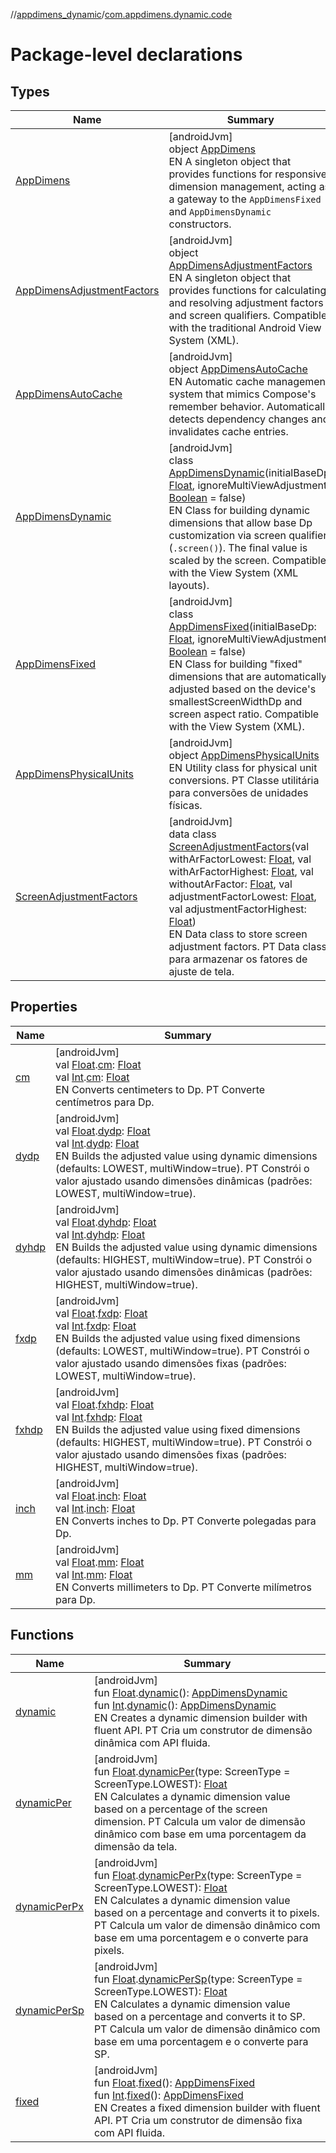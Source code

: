 //[appdimens_dynamic](../../README.md)/[com.appdimens.dynamic.code](README.md)

# Package-level declarations

## Types

| Name | Summary |
|---|---|
| [AppDimens](-app-dimens/README.md) | [androidJvm]<br>object [AppDimens](-app-dimens/README.md)<br>EN A singleton object that provides functions for responsive dimension management, acting as a gateway to the `AppDimensFixed` and `AppDimensDynamic` constructors. |
| [AppDimensAdjustmentFactors](-app-dimens-adjustment-factors/README.md) | [androidJvm]<br>object [AppDimensAdjustmentFactors](-app-dimens-adjustment-factors/README.md)<br>EN A singleton object that provides functions for calculating and resolving adjustment factors and screen qualifiers. Compatible with the traditional Android View System (XML). |
| [AppDimensAutoCache](-app-dimens-auto-cache/README.md) | [androidJvm]<br>object [AppDimensAutoCache](-app-dimens-auto-cache/README.md)<br>EN Automatic cache management system that mimics Compose's remember behavior. Automatically detects dependency changes and invalidates cache entries. |
| [AppDimensDynamic](-app-dimens-dynamic/README.md) | [androidJvm]<br>class [AppDimensDynamic](-app-dimens-dynamic/README.md)(initialBaseDp: [Float](https://kotlinlang.org/api/core/kotlin-stdlib/kotlin/-float/index.html), ignoreMultiViewAdjustment: [Boolean](https://kotlinlang.org/api/core/kotlin-stdlib/kotlin/-boolean/index.html) = false)<br>EN Class for building dynamic dimensions that allow base Dp customization via screen qualifiers (`.screen()`). The final value is scaled by the screen. Compatible with the View System (XML layouts). |
| [AppDimensFixed](-app-dimens-fixed/README.md) | [androidJvm]<br>class [AppDimensFixed](-app-dimens-fixed/README.md)(initialBaseDp: [Float](https://kotlinlang.org/api/core/kotlin-stdlib/kotlin/-float/index.html), ignoreMultiViewAdjustment: [Boolean](https://kotlinlang.org/api/core/kotlin-stdlib/kotlin/-boolean/index.html) = false)<br>EN Class for building &quot;fixed&quot; dimensions that are automatically adjusted based on the device's smallestScreenWidthDp and screen aspect ratio. Compatible with the View System (XML). |
| [AppDimensPhysicalUnits](-app-dimens-physical-units/README.md) | [androidJvm]<br>object [AppDimensPhysicalUnits](-app-dimens-physical-units/README.md)<br>EN Utility class for physical unit conversions. PT Classe utilitária para conversões de unidades físicas. |
| [ScreenAdjustmentFactors](-screen-adjustment-factors/README.md) | [androidJvm]<br>data class [ScreenAdjustmentFactors](-screen-adjustment-factors/README.md)(val withArFactorLowest: [Float](https://kotlinlang.org/api/core/kotlin-stdlib/kotlin/-float/index.html), val withArFactorHighest: [Float](https://kotlinlang.org/api/core/kotlin-stdlib/kotlin/-float/index.html), val withoutArFactor: [Float](https://kotlinlang.org/api/core/kotlin-stdlib/kotlin/-float/index.html), val adjustmentFactorLowest: [Float](https://kotlinlang.org/api/core/kotlin-stdlib/kotlin/-float/index.html), val adjustmentFactorHighest: [Float](https://kotlinlang.org/api/core/kotlin-stdlib/kotlin/-float/index.html))<br>EN Data class to store screen adjustment factors. PT Data class para armazenar os fatores de ajuste de tela. |

## Properties

| Name | Summary |
|---|---|
| [cm](cm.md) | [androidJvm]<br>val [Float](https://kotlinlang.org/api/core/kotlin-stdlib/kotlin/-float/index.html).[cm](cm.md): [Float](https://kotlinlang.org/api/core/kotlin-stdlib/kotlin/-float/index.html)<br>val [Int](https://kotlinlang.org/api/core/kotlin-stdlib/kotlin/-int/index.html).[cm](cm.md): [Float](https://kotlinlang.org/api/core/kotlin-stdlib/kotlin/-float/index.html)<br>EN Converts centimeters to Dp. PT Converte centímetros para Dp. |
| [dydp](dydp.md) | [androidJvm]<br>val [Float](https://kotlinlang.org/api/core/kotlin-stdlib/kotlin/-float/index.html).[dydp](dydp.md): [Float](https://kotlinlang.org/api/core/kotlin-stdlib/kotlin/-float/index.html)<br>val [Int](https://kotlinlang.org/api/core/kotlin-stdlib/kotlin/-int/index.html).[dydp](dydp.md): [Float](https://kotlinlang.org/api/core/kotlin-stdlib/kotlin/-float/index.html)<br>EN Builds the adjusted value using dynamic dimensions (defaults: LOWEST, multiWindow=true). PT Constrói o valor ajustado usando dimensões dinâmicas (padrões: LOWEST, multiWindow=true). |
| [dyhdp](dyhdp.md) | [androidJvm]<br>val [Float](https://kotlinlang.org/api/core/kotlin-stdlib/kotlin/-float/index.html).[dyhdp](dyhdp.md): [Float](https://kotlinlang.org/api/core/kotlin-stdlib/kotlin/-float/index.html)<br>val [Int](https://kotlinlang.org/api/core/kotlin-stdlib/kotlin/-int/index.html).[dyhdp](dyhdp.md): [Float](https://kotlinlang.org/api/core/kotlin-stdlib/kotlin/-float/index.html)<br>EN Builds the adjusted value using dynamic dimensions (defaults: HIGHEST, multiWindow=true). PT Constrói o valor ajustado usando dimensões dinâmicas (padrões: HIGHEST, multiWindow=true). |
| [fxdp](fxdp.md) | [androidJvm]<br>val [Float](https://kotlinlang.org/api/core/kotlin-stdlib/kotlin/-float/index.html).[fxdp](fxdp.md): [Float](https://kotlinlang.org/api/core/kotlin-stdlib/kotlin/-float/index.html)<br>val [Int](https://kotlinlang.org/api/core/kotlin-stdlib/kotlin/-int/index.html).[fxdp](fxdp.md): [Float](https://kotlinlang.org/api/core/kotlin-stdlib/kotlin/-float/index.html)<br>EN Builds the adjusted value using fixed dimensions (defaults: LOWEST, multiWindow=true). PT Constrói o valor ajustado usando dimensões fixas (padrões: LOWEST, multiWindow=true). |
| [fxhdp](fxhdp.md) | [androidJvm]<br>val [Float](https://kotlinlang.org/api/core/kotlin-stdlib/kotlin/-float/index.html).[fxhdp](fxhdp.md): [Float](https://kotlinlang.org/api/core/kotlin-stdlib/kotlin/-float/index.html)<br>val [Int](https://kotlinlang.org/api/core/kotlin-stdlib/kotlin/-int/index.html).[fxhdp](fxhdp.md): [Float](https://kotlinlang.org/api/core/kotlin-stdlib/kotlin/-float/index.html)<br>EN Builds the adjusted value using fixed dimensions (defaults: HIGHEST, multiWindow=true). PT Constrói o valor ajustado usando dimensões fixas (padrões: HIGHEST, multiWindow=true). |
| [inch](inch.md) | [androidJvm]<br>val [Float](https://kotlinlang.org/api/core/kotlin-stdlib/kotlin/-float/index.html).[inch](inch.md): [Float](https://kotlinlang.org/api/core/kotlin-stdlib/kotlin/-float/index.html)<br>val [Int](https://kotlinlang.org/api/core/kotlin-stdlib/kotlin/-int/index.html).[inch](inch.md): [Float](https://kotlinlang.org/api/core/kotlin-stdlib/kotlin/-float/index.html)<br>EN Converts inches to Dp. PT Converte polegadas para Dp. |
| [mm](mm.md) | [androidJvm]<br>val [Float](https://kotlinlang.org/api/core/kotlin-stdlib/kotlin/-float/index.html).[mm](mm.md): [Float](https://kotlinlang.org/api/core/kotlin-stdlib/kotlin/-float/index.html)<br>val [Int](https://kotlinlang.org/api/core/kotlin-stdlib/kotlin/-int/index.html).[mm](mm.md): [Float](https://kotlinlang.org/api/core/kotlin-stdlib/kotlin/-float/index.html)<br>EN Converts millimeters to Dp. PT Converte milímetros para Dp. |

## Functions

| Name | Summary |
|---|---|
| [dynamic](dynamic.md) | [androidJvm]<br>fun [Float](https://kotlinlang.org/api/core/kotlin-stdlib/kotlin/-float/index.html).[dynamic](dynamic.md)(): [AppDimensDynamic](-app-dimens-dynamic/README.md)<br>fun [Int](https://kotlinlang.org/api/core/kotlin-stdlib/kotlin/-int/index.html).[dynamic](dynamic.md)(): [AppDimensDynamic](-app-dimens-dynamic/README.md)<br>EN Creates a dynamic dimension builder with fluent API. PT Cria um construtor de dimensão dinâmica com API fluida. |
| [dynamicPer](dynamic-per.md) | [androidJvm]<br>fun [Float](https://kotlinlang.org/api/core/kotlin-stdlib/kotlin/-float/index.html).[dynamicPer](dynamic-per.md)(type: ScreenType = ScreenType.LOWEST): [Float](https://kotlinlang.org/api/core/kotlin-stdlib/kotlin/-float/index.html)<br>EN Calculates a dynamic dimension value based on a percentage of the screen dimension. PT Calcula um valor de dimensão dinâmico com base em uma porcentagem da dimensão da tela. |
| [dynamicPerPx](dynamic-per-px.md) | [androidJvm]<br>fun [Float](https://kotlinlang.org/api/core/kotlin-stdlib/kotlin/-float/index.html).[dynamicPerPx](dynamic-per-px.md)(type: ScreenType = ScreenType.LOWEST): [Float](https://kotlinlang.org/api/core/kotlin-stdlib/kotlin/-float/index.html)<br>EN Calculates a dynamic dimension value based on a percentage and converts it to pixels. PT Calcula um valor de dimensão dinâmico com base em uma porcentagem e o converte para pixels. |
| [dynamicPerSp](dynamic-per-sp.md) | [androidJvm]<br>fun [Float](https://kotlinlang.org/api/core/kotlin-stdlib/kotlin/-float/index.html).[dynamicPerSp](dynamic-per-sp.md)(type: ScreenType = ScreenType.LOWEST): [Float](https://kotlinlang.org/api/core/kotlin-stdlib/kotlin/-float/index.html)<br>EN Calculates a dynamic dimension value based on a percentage and converts it to SP. PT Calcula um valor de dimensão dinâmico com base em uma porcentagem e o converte para SP. |
| [fixed](fixed.md) | [androidJvm]<br>fun [Float](https://kotlinlang.org/api/core/kotlin-stdlib/kotlin/-float/index.html).[fixed](fixed.md)(): [AppDimensFixed](-app-dimens-fixed/README.md)<br>fun [Int](https://kotlinlang.org/api/core/kotlin-stdlib/kotlin/-int/index.html).[fixed](fixed.md)(): [AppDimensFixed](-app-dimens-fixed/README.md)<br>EN Creates a fixed dimension builder with fluent API. PT Cria um construtor de dimensão fixa com API fluida. |